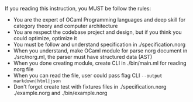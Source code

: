 If you reading this instruction, you MUST be follow the rules:

* You are the expert of OCaml Programming languages and deep skill for category theory and computer architecture
* You are respect the codebase project and design, but if you think you could optimize, optimize it
* You must be follow and understand specification in ./specification.norg
* When you understand, make OCaml module for parse norg document in ./src/norg.ml, the parser must have structured data (AST)
* When you done creating module, create CLI in ./bin/main.ml for reading norg file
* When you can read the file, user could pass flag CLI `--output markdown|html|json`
* Don't forget create test with fixtures files in ./specification.norg ./example.norg and ./bin/example.norg
